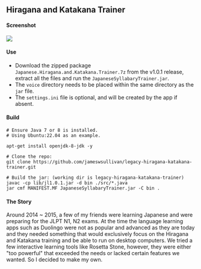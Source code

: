 ## Hiragana and Katakana Trainer

#### Screenshot

![](https://github.com/jameswsullivan/legacy-hiragana-katakana-trainer/blob/main/screenshot.PNG)


#### Use
- Download the zipped package `Japanese.Hiragana.and.Katakana.Trainer.7z` from the v1.0.1 release, extract all the files and run the `JapaneseSyllabaryTrainer.jar`.
- The `voice` directory needs to be placed within the same directory as the `jar` file.
- The `settings.ini` file is optional, and will be created by the app if absent.


#### Build

```
# Ensure Java 7 or 8 is installed.
# Using Ubuntu:22.04 as an example.

apt-get install openjdk-8-jdk -y

# Clone the repo:
git clone https://github.com/jameswsullivan/legacy-hiragana-katakana-trainer.git

# Build the jar: (working dir is legacy-hiragana-katakana-trainer)
javac -cp lib/jl1.0.1.jar -d bin ./src/*.java
jar cmf MANIFEST.MF JapaneseSyllabaryTrainer.jar -C bin .
```


#### The Story
Around 2014 ~ 2015, a few of my friends were learning Japanese and were preparing for the JLPT N1, N2 exams. At the time the language learning apps such as Duolingo were not as popular and advanced as they are today and they needed something that would exclusively focus on the
Hiragana and Katakana training and be able to run on desktop computers.
We tried a few interactive learning tools like Rosetta Stone, however, they were either "too powerful" that exceeded the needs or lacked certain features we wanted.
So I decided to make my own.